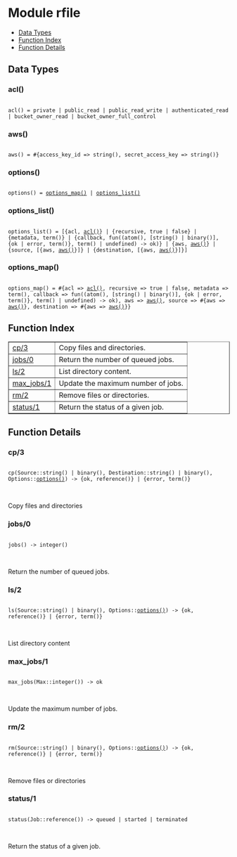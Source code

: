 

# Module rfile #
* [Data Types](#types)
* [Function Index](#index)
* [Function Details](#functions)

<a name="types"></a>

## Data Types ##




### <a name="type-acl">acl()</a> ###


<pre><code>
acl() = private | public_read | public_read_write | authenticated_read | bucket_owner_read | bucket_owner_full_control
</code></pre>




### <a name="type-aws">aws()</a> ###


<pre><code>
aws() = #{access_key_id =&gt; string(), secret_access_key =&gt; string()}
</code></pre>




### <a name="type-options">options()</a> ###


<pre><code>
options() = <a href="#type-options_map">options_map()</a> | <a href="#type-options_list">options_list()</a>
</code></pre>




### <a name="type-options_list">options_list()</a> ###


<pre><code>
options_list() = [{acl, <a href="#type-acl">acl()</a>} | {recursive, true | false} | {metadata, term()} | {callback, fun((atom(), [string() | binary()], {ok | error, term()}, term() | undefined) -&gt; ok)} | {aws, <a href="#type-aws">aws()</a>} | {source, [{aws, <a href="#type-aws">aws()</a>}]} | {destination, [{aws, <a href="#type-aws">aws()</a>}]}]
</code></pre>




### <a name="type-options_map">options_map()</a> ###


<pre><code>
options_map() = #{acl =&gt; <a href="#type-acl">acl()</a>, recursive =&gt; true | false, metadata =&gt; term(), callback =&gt; fun((atom(), [string() | binary()], {ok | error, term()}, term() | undefined) -&gt; ok), aws =&gt; <a href="#type-aws">aws()</a>, source =&gt; #{aws =&gt; <a href="#type-aws">aws()</a>}, destination =&gt; #{aws =&gt; <a href="#type-aws">aws()</a>}}
</code></pre>

<a name="index"></a>

## Function Index ##


<table width="100%" border="1" cellspacing="0" cellpadding="2" summary="function index"><tr><td valign="top"><a href="#cp-3">cp/3</a></td><td>
Copy files and directories.</td></tr><tr><td valign="top"><a href="#jobs-0">jobs/0</a></td><td>
Return the number of queued jobs.</td></tr><tr><td valign="top"><a href="#ls-2">ls/2</a></td><td>
List directory content.</td></tr><tr><td valign="top"><a href="#max_jobs-1">max_jobs/1</a></td><td>
Update the maximum number of jobs.</td></tr><tr><td valign="top"><a href="#rm-2">rm/2</a></td><td>
Remove files or directories.</td></tr><tr><td valign="top"><a href="#status-1">status/1</a></td><td>
Return the status of a given job.</td></tr></table>


<a name="functions"></a>

## Function Details ##

<a name="cp-3"></a>

### cp/3 ###

<pre><code>
cp(Source::string() | binary(), Destination::string() | binary(), Options::<a href="#type-options">options()</a>) -&gt; {ok, reference()} | {error, term()}
</code></pre>
<br />

Copy files and directories

<a name="jobs-0"></a>

### jobs/0 ###

<pre><code>
jobs() -&gt; integer()
</code></pre>
<br />

Return the number of queued jobs.

<a name="ls-2"></a>

### ls/2 ###

<pre><code>
ls(Source::string() | binary(), Options::<a href="#type-options">options()</a>) -&gt; {ok, reference()} | {error, term()}
</code></pre>
<br />

List directory content

<a name="max_jobs-1"></a>

### max_jobs/1 ###

<pre><code>
max_jobs(Max::integer()) -&gt; ok
</code></pre>
<br />

Update the maximum number of jobs.

<a name="rm-2"></a>

### rm/2 ###

<pre><code>
rm(Source::string() | binary(), Options::<a href="#type-options">options()</a>) -&gt; {ok, reference()} | {error, term()}
</code></pre>
<br />

Remove files or directories

<a name="status-1"></a>

### status/1 ###

<pre><code>
status(Job::reference()) -&gt; queued | started | terminated
</code></pre>
<br />

Return the status of a given job.

